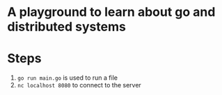 # A playground to learn about go and distributed systems

# Steps

1. `go run main.go` is used to run a file
2. `nc localhost 8080` to connect to the server

